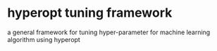 # hyperopt tuning framework
a general framework for tuning hyper-parameter for machine learning algorithm using hyperopt 
